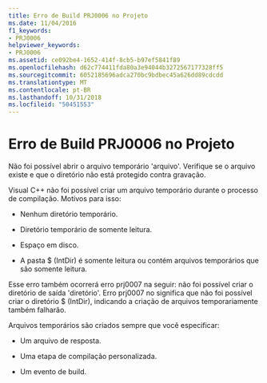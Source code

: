 ```yaml
---
title: Erro de Build PRJ0006 no Projeto
ms.date: 11/04/2016
f1_keywords:
- PRJ0006
helpviewer_keywords:
- PRJ0006
ms.assetid: ce092be4-1652-414f-8cb5-b97ef5841f89
ms.openlocfilehash: d62c774411fda80a3e94044b3272567177328ff5
ms.sourcegitcommit: 6052185696adca270bc9bdbec45a626dd89cdcdd
ms.translationtype: MT
ms.contentlocale: pt-BR
ms.lasthandoff: 10/31/2018
ms.locfileid: "50451553"
---
```

# <a name="project-build-error-prj0006"></a>Erro de Build PRJ0006 no Projeto

Não foi possível abrir o arquivo temporário 'arquivo'. Verifique se o arquivo existe e que o diretório não está protegido contra gravação.

Visual C++ não foi possível criar um arquivo temporário durante o processo de compilação. Motivos para isso:

- Nenhum diretório temporário.

- Diretório temporário de somente leitura.

- Espaço em disco.

- A pasta $ (IntDir) é somente leitura ou contém arquivos temporários que são somente leitura.

Esse erro também ocorrerá erro prj0007 na seguir: não foi possível criar o diretório de saída 'diretório'. Erro prj0007 no significa que não foi possível criar o diretório $ (IntDir), indicando a criação de arquivos temporariamente também falharão.

Arquivos temporários são criados sempre que você especificar:

- Um arquivo de resposta.

- Uma etapa de compilação personalizada.

- Um evento de build.